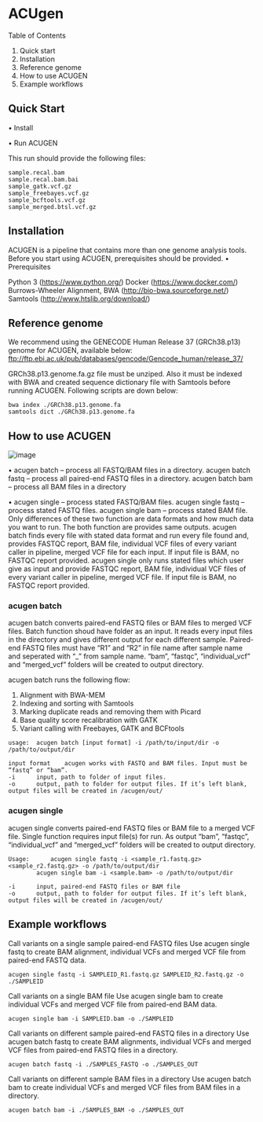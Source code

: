 # ACUgen
Table of Contents
1.	Quick start
2.	Installation
3.	Reference genome
4.	How to use ACUGEN
5.	Example workflows


## Quick Start
•	Install



•	Run ACUGEN

This run should provide the following files:

```
sample.recal.bam
sample.recal.bam.bai
sample_gatk.vcf.gz
sample_freebayes.vcf.gz
sample_bcftools.vcf.gz
sample_merged.btsl.vcf.gz
```

## Installation

ACUGEN is a pipeline that contains more than one genome analysis tools. Before you start using ACUGEN, prerequisites should be provided.
•	Prerequisites

Python 3 (https://www.python.org/)
Docker (https://www.docker.com/)
Burrows-Wheeler Alignment, BWA (http://bio-bwa.sourceforge.net/)
Samtools (http://www.htslib.org/download/)

## Reference genome
We recommend using the GENECODE Human Release 37 (GRCh38.p13) genome for ACUGEN, available below:
ftp://ftp.ebi.ac.uk/pub/databases/gencode/Gencode_human/release_37/

GRCh38.p13.genome.fa.gz file must be unziped. Also it must be indexed with BWA and created sequence dictionary file with Samtools before running ACUGEN. Following scripts are down below:

```
bwa index ./GRCh38.p13.genome.fa
samtools dict ./GRCh38.p13.genome.fa
```
## How to use ACUGEN

![image](https://user-images.githubusercontent.com/45030163/114349202-44eda700-9b70-11eb-9e01-ccd61013648c.png)

•	acugen batch – process all FASTQ/BAM files in a directory.
acugen batch fastq – process all paired-end FASTQ files in a directory.
acugen batch bam – process all BAM files in a directory

•	acugen single – process stated FASTQ/BAM files.
acugen single fastq – process stated FASTQ files.
acugen single bam – process stated BAM file.
Only differences of these two function are data formats and how much data you want to run. The both function are provides same outputs. acugen batch finds every file with stated data format and run every file found and, provides FASTQC report, BAM file, individual VCF files of every variant caller in pipeline, merged VCF file for each input. If input file is BAM, no FASTQC report provided. acugen single only runs stated files which user give as input and provide FASTQC report, BAM file, individual VCF files of every variant caller in pipeline, merged VCF file. If input file is BAM, no FASTQC report provided.

 

### acugen batch
acugen batch converts paired-end FASTQ files or BAM files to merged VCF files. Batch function shoud have folder as an input. It reads every input files in the directory and gives different output for each different sample. Paired-end FASTQ files must have “R1” and “R2” in file name after sample name and seperated with “_” from sample name. “bam”, “fastqc”, “individual_vcf” and “merged_vcf” folders will be created to output directory.

acugen batch runs the following flow:

1. Alignment with BWA-MEM
2. Indexing and sorting with Samtools
3. Marking duplicate reads and removing them with Picard
4. Base quality score recalibration with GATK
5. Variant calling with Freebayes, GATK and BCFtools
```
usage:	acugen batch [input format] -i /path/to/input/dir -o /path/to/output/dir

input format	acugen works with FASTQ and BAM files. Input must be “fastq” or “bam”.
-i 		input, path to folder of input files. 
-o 		output, path to folder for output files. If it’s left blank, output files will be created in /acugen/out/
```
### acugen single

acugen single converts paired-end FASTQ files or BAM file to a merged VCF file. Single function requires input file(s) for run. As output “bam”, “fastqc”, “individual_vcf” and “merged_vcf” folders will be created to output directory.
```
Usage: 		acugen single fastq -i <sample_r1.fastq.gz> <sample_r2.fastq.gz> -o /path/to/output/dir
		acugen single bam -i <sample.bam> -o /path/to/output/dir

-i 		input, paired-end FASTQ files or BAM file
-o		output, path to folder for output files. If it’s left blank, output files will be created in /acugen/out/
```


## Example workflows	

Call variants on a single sample paired-end FASTQ files
Use acugen single fastq to create BAM alignment, individual VCFs and merged VCF file from paired-end FASTQ data.

```acugen single fastq -i SAMPLEID_R1.fastq.gz SAMPLEID_R2.fastq.gz -o ./SAMPLEID```

Call variants on a single BAM file
Use acugen single bam to create individual VCFs and merged VCF file from paired-end BAM data.

```acugen single bam -i SAMPLEID.bam -o ./SAMPLEID```

Call variants on different sample paired-end FASTQ files in a directory
Use acugen batch fastq to create BAM alignments, individual VCFs and merged VCF files from paired-end FASTQ files in a directory.

```acugen batch fastq -i ./SAMPLES_FASTQ -o ./SAMPLES_OUT```

Call variants on different sample BAM files in a directory
Use acugen batch bam to create individual VCFs and merged VCF files from BAM files in a directory.

```acugen batch bam -i ./SAMPLES_BAM -o ./SAMPLES_OUT```










